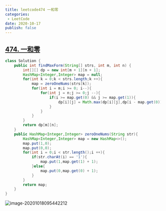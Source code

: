 ```yaml
---
title: leetcode474 一和零
categories:
 - LeetCode
date: 2020-10-17
publish: false
---
```


## [474. 一和零](https://leetcode-cn.com/problems/ones-and-zeroes/)

```java
class Solution {
    public int findMaxForm(String[] strs, int m, int n) {
        int[][] dp = new int[m + 1][n + 1];
        HashMap<Integer,Integer> map = null;
        for(int k = 0;k < strs.length;k ++){
            map = zeroOneNums(strs[k]);
            for(int i = m;i >= 0; i--){
                for(int j = n;j >= 0;j --){
                    if(i >= map.get(0) && j >= map.get(1)){
                        dp[i][j] = Math.max(dp[i][j],dp[i - map.get(0)][j - map.get(1)] + 1);
                    }
                }
            }
        }
        return dp[m][n];
    }
    public HashMap<Integer,Integer> zeroOneNums(String str){
        HashMap<Integer,Integer> map = new HashMap<>();
        map.put(1,0);
        map.put(0,0);
        for(int i = 0;i < str.length();i ++){
            if(str.charAt(i) == '1'){
                map.put(1,map.get(1) + 1);
            }else{
                map.put(0,map.get(0) + 1);
            }
        }
        return map;
    } 
}
```



![image-20201018095442212](https://gitee.com/KingJzt/myblog-image-bed/raw/master/image-20201018095442212.png)
